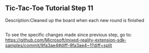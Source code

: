 ## Tic-Tac-Toe Tutorial Step 11 
Description:Cleaned up the board when each new round is finished
##
To see the specific changes made since previous step, go to:
https://github.com/Microsoft/mixed-reality-extension-sdk-samples/commit/9fa3ae4#diff-9fa3ae4~1?diff=split
